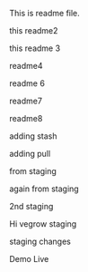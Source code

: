 This is readme file.

this readme2

this readme 3

readme4

readme 6

readme7

readme8

adding stash

adding pull

from staging

again from staging

2nd staging

Hi vegrow staging

staging changes

Demo Live
